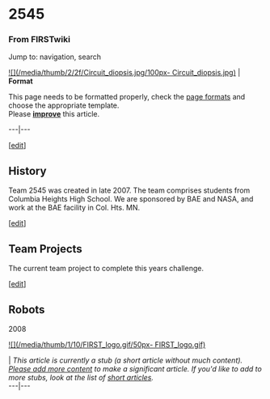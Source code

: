 # 2545

### From FIRSTwiki

Jump to: navigation, search

[![](/media/thumb/2/2f/Circuit_diopsis.jpg/100px-
Circuit_diopsis.jpg)](/index.php/Image:Circuit_diopsis.jpg "" ) |  **Format**  

This page needs to be formatted properly, check the [page
formats](/index.php/FIRSTwiki:Page_formats "FIRSTwiki:Page formats" ) and
choose the appropriate template.  
Please **[improve](http://www.firstwiki.net/index.php?title=2545&action=edit
"http://www.firstwiki.net/index.php?title=2545&action=edit" )** this article.  
  
---|---  
  
  

[[edit](/index.php?title=2545&action=edit&section=1 "Edit section: History" )]

## History

Team 2545 was created in late 2007. The team comprises students from Columbia
Heights High School. We are sponsored by BAE and NASA, and work at the BAE
facility in Col. Hts. MN.

[[edit](/index.php?title=2545&action=edit&section=2 "Edit section: Team
Projects" )]

## Team Projects

The current team project to complete this years challenge.

[[edit](/index.php?title=2545&action=edit&section=3 "Edit section: Robots" )]

## Robots

2008

[![](/media/thumb/1/10/FIRST_logo.gif/50px-
FIRST_logo.gif)](/index.php/Image:FIRST_logo.gif "" )

|  _This article is currently a stub (a short article without much content).
[Please add more
content](http://www.firstwiki.net/index.php?title=2545&action=edit
"http://www.firstwiki.net/index.php?title=2545&action=edit" ) to make a
significant article. If you'd like to add to more stubs, look at the list of
[short articles](/index.php/Special:Shortpages "Special:Shortpages" )._  
---|---  
  
